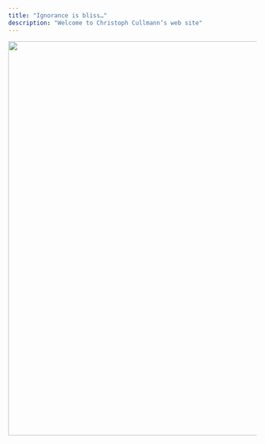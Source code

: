```yaml
---
title: "Ignorance is bliss…"
description: "Welcome to Christoph Cullmann’s web site"
---
```


<center><img class="rounded-md" width=800 src="/images/crkbd.webp"></center>
